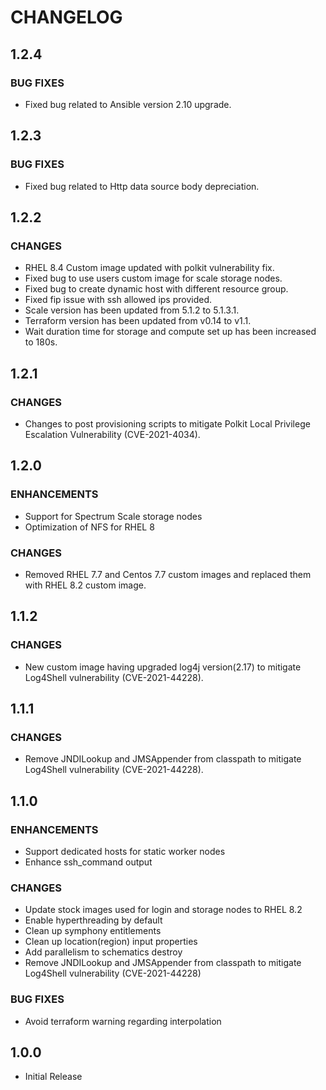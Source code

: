 # **CHANGELOG**

## **1.2.4**
### **BUG FIXES**
- Fixed bug related to Ansible version 2.10 upgrade.

## **1.2.3**
### **BUG FIXES**
- Fixed bug related to Http data source body depreciation.

## **1.2.2**
### **CHANGES**
- RHEL 8.4 Custom image updated with polkit vulnerability fix.
- Fixed bug to use users custom image for scale storage nodes. 
- Fixed bug to create dynamic host with different resource group.
- Fixed fip issue with ssh allowed ips provided.
- Scale version has been updated from 5.1.2 to 5.1.3.1.
- Terraform version has been updated from v0.14 to v1.1.
- Wait duration time for storage and compute set up has been increased to 180s.

## **1.2.1**
### **CHANGES**
- Changes to post provisioning scripts to mitigate Polkit Local Privilege Escalation Vulnerability (CVE-2021-4034).

## **1.2.0**
### ENHANCEMENTS
- Support for Spectrum Scale storage nodes
- Optimization of NFS for RHEL 8

### **CHANGES**
- Removed RHEL 7.7 and Centos 7.7 custom images and replaced them with RHEL 8.2 custom image.

## **1.1.2**
### **CHANGES**
- New custom image having upgraded log4j version(2.17) to mitigate Log4Shell vulnerability (CVE-2021-44228).

## **1.1.1**
### **CHANGES**
- Remove JNDILookup and JMSAppender from classpath to mitigate Log4Shell vulnerability (CVE-2021-44228).

## **1.1.0**
### ENHANCEMENTS
- Support dedicated hosts for static worker nodes
- Enhance ssh_command output

### **CHANGES**
- Update stock images used for login and storage nodes to RHEL 8.2
- Enable hyperthreading by default
- Clean up symphony entitlements
- Clean up location(region) input properties
- Add parallelism to schematics destroy
- Remove JNDILookup and JMSAppender from classpath to mitigate Log4Shell vulnerability (CVE-2021-44228)

### **BUG FIXES**
- Avoid terraform warning regarding interpolation

## **1.0.0**
- Initial Release